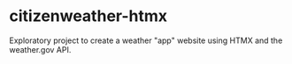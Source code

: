 # citizenweather-htmx
Exploratory project to create a weather "app" website using HTMX and the weather.gov API.
